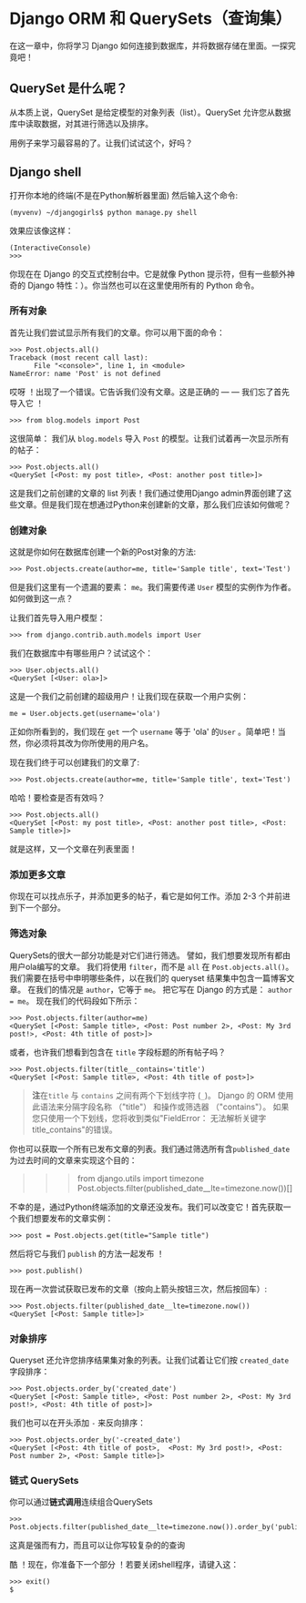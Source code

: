 # Django ORM 和 QuerySets（查询集）

在这一章中，你将学习 Django 如何连接到数据库，并将数据存储在里面。一探究竟吧！

## QuerySet 是什么呢？

从本质上说，QuerySet 是给定模型的对象列表（list）。QuerySet 允许您从数据库中读取数据，对其进行筛选以及排序。

用例子来学习最容易的了。让我们试试这个，好吗？

## Django shell

打开你本地的终端(不是在Python解析器里面) 然后输入这个命令:

```
(myvenv) ~/djangogirls$ python manage.py shell
```

效果应该像这样：

```
(InteractiveConsole)
>>>
```

你现在在 Django 的交互式控制台中。它是就像 Python 提示符，但有一些额外神奇的 Django 特性：）。你当然也可以在这里使用所有的 Python 命令。

### 所有对象

首先让我们尝试显示所有我们的文章。你可以用下面的命令：

```
>>> Post.objects.all()
Traceback (most recent call last):
      File "<console>", line 1, in <module>
NameError: name 'Post' is not defined
```

哎呀 ！出现了一个错误。它告诉我们没有文章。这是正确的 — — 我们忘了首先导入它 ！

```
>>> from blog.models import Post
```

这很简单： 我们从 `blog.models` 导入 `Post` 的模型。让我们试着再一次显示所有的帖子：

```
>>> Post.objects.all()
<QuerySet [<Post: my post title>, <Post: another post title>]>
```

这是我们之前创建的文章的 list 列表！我们通过使用Django admin界面创建了这些文章。但是我们现在想通过Python来创建新的文章，那么我们应该如何做呢？

### 创建对象

这就是你如何在数据库创建一个新的Post对象的方法:

```
>>> Post.objects.create(author=me, title='Sample title', text='Test')
```

但是我们这里有一个遗漏的要素： `me`。我们需要传递 `User` 模型的实例作为作者。如何做到这一点？

让我们首先导入用户模型：

```
>>> from django.contrib.auth.models import User
```

我们在数据库中有哪些用户？试试这个：

```
>>> User.objects.all()
<QuerySet [<User: ola>]>
```

这是一个我们之前创建的超级用户！让我们现在获取一个用户实例：

```
me = User.objects.get(username='ola')
```

正如你所看到的，我们现在 `get` 一个 `username` 等于 'ola' 的`User` 。简单吧！当然，你必须将其改为你所使用的用户名。

现在我们终于可以创建我们的文章了:

```
>>> Post.objects.create(author=me, title='Sample title', text='Test')
```

哈哈！要检查是否有效吗？

```
>>> Post.objects.all()
<QuerySet [<Post: my post title>, <Post: another post title>, <Post: Sample title>]>
```

就是这样，又一个文章在列表里面！

### 添加更多文章

你现在可以找点乐子，并添加更多的帖子，看它是如何工作。添加 2-3 个并前进到下一个部分。

### 筛选对象

QuerySets的很大一部分功能是对它们进行筛选。 譬如，我们想要发现所有都由用户ola编写的文章。 我们将使用 `filter`，而不是 `all` 在 `Post.objects.all()`。 我们需要在括号中申明哪些条件，以在我们的 queryset 结果集中包含一篇博客文章。 在我们的情况是 `author`，它等于 `me`。 把它写在 Django 的方式是： `author = me`。 现在我们的代码段如下所示：

```
>>> Post.objects.filter(author=me)
<QuerySet [<Post: Sample title>, <Post: Post number 2>, <Post: My 3rd post!>, <Post: 4th title of post>]>
```

或者，也许我们想看到包含在 `title` 字段标题的所有帖子吗？

```
>>> Post.objects.filter(title__contains='title')
<QuerySet [<Post: Sample title>, <Post: 4th title of post>]>
```

> **注**在`title` 与 `contains` 之间有两个下划线字符 (`_`)。 Django 的 ORM 使用此语法来分隔字段名称 （"title"） 和操作或筛选器 （"contains"）。 如果您只使用一个下划线，您将收到类似"FieldError： 无法解析关键字 title_contains"的错误。

你也可以获取一个所有已发布文章的列表。我们通过筛选所有含`published_date`为过去时间的文章来实现这个目的：

> > > from django.utils import timezone Post.objects.filter(published_date__lte=timezone.now())[]

不幸的是，通过Python终端添加的文章还没发布。我们可以改变它！首先获取一个我们想要发布的文章实例：

```
>>> post = Post.objects.get(title="Sample title")
```

然后将它与我们 `publish` 的方法一起发布 ！

```
>>> post.publish()
```

现在再一次尝试获取已发布的文章（按向上箭头按钮三次，然后按回车）:

```
>>> Post.objects.filter(published_date__lte=timezone.now())
<QuerySet [<Post: Sample title>]>
```

### 对象排序

Queryset 还允许您排序结果集对象的列表。让我们试着让它们按 `created_date` 字段排序：

```
>>> Post.objects.order_by('created_date')
<QuerySet [<Post: Sample title>, <Post: Post number 2>, <Post: My 3rd post!>, <Post: 4th title of post>]>
```

我们也可以在开头添加 `-` 来反向排序：

```
>>> Post.objects.order_by('-created_date')
<QuerySet [<Post: 4th title of post>,  <Post: My 3rd post!>, <Post: Post number 2>, <Post: Sample title>]>
```

### 链式 QuerySets

你可以通过**链式调用**连续组合QuerySets

```
>>> Post.objects.filter(published_date__lte=timezone.now()).order_by('published_date')
```

这真是强而有力，而且可以让你写较复杂的的查询

酷 ！现在，你准备下一个部分 ！若要关闭shell程序，请键入这：

```
>>> exit()
$
```